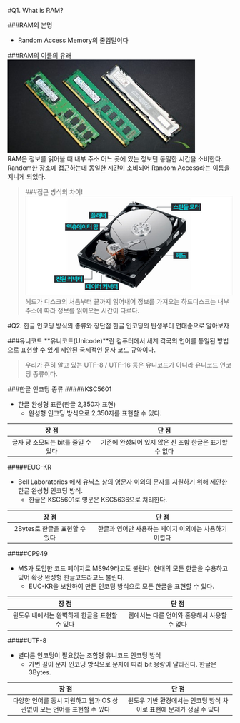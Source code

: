 #Q1. What is RAM?

###RAM의 본명
- Random Access Memory의 줄임말이다

###RAM의 이름의 유래
![ram](https://github.com/Ekutz/Fast_Campus_JS/blob/master/170110/imgs/ram.jpg?raw=true)  
RAM은 정보를 읽어올 때 내부 주소 어느 곳에 있는 정보던 동일한 시간을 소비한다. Random한 장소에 접근하는데 동일한 시간이 소비되어 Random Access라는 이름을 지니게 되었다.

>###접근 방식의 차이!
![hdd](https://github.com/Ekutz/Fast_Campus_JS/blob/master/170110/imgs/hdd.jpg?raw=true)  
헤드가 디스크의 처음부터 끝까지 읽어내어 정보를 가져오는 하드디스크는 내부 주소에 따라 정보를 읽어오는 시간이 다르다.


#Q2. 한글 인코딩 방식의 종류와 장단점
한글 인코딩의 탄생부터 연대순으로 알아보자

###유니코드
**유니코드(Unicode)**란 컴퓨터에서 세계 각국의 언어를 통일된 방법으로 표현할 수 있게 제안된 국제적인 문자 코드 규약이다.
>우리가 흔히 알고 있는 UTF-8 / UTF-16 등은 유니코드가 아니라 유니코드 인코딩 종류이다.

###한글 인코딩 종류
#####KSC5601
- 한글 완성형 표준(한글 2,350자 표현)
	- 완성형 인코딩 방식으로 2,350자를 표현할 수 있다.

|장  점|단  점|  
|:---:|:---:|
|글자 당 소모되는 bit를 줄일 수 있다|기존에 완성되어 있지 않은 신 조합 한글은 표기할 수 없다|  
	
  
#####EUC-KR
- Bell Laboratories 에서 유닉스 상의 영문자 이외의 문자를 지원하기 위해 제안한 한글 완성형 인코딩 방식.
	- 한글은 KSC5601로 영문은 KSC5636으로 처리한다.

|장  점|단  점|
|:---:|:---:|
|2Bytes로 한글을 표현할 수 있다|한글과 영어만 사용하는 페이지 이외에는 사용하기 어렵다|  
  
  
#####CP949
- MS가 도입한 코드 페이지로 MS949라고도 불린다. 현대의 모든 한글을 수용하고 있어 확장 완성형 한글코드라고도 불린다.
	- EUC-KR을 보완하여 만든 인코딩 방식으로 모든 한글을 표현할 수 있다.

|장  점|단  점|
|:-:|:-:|
|윈도우 내에서는 완벽하게 한글을 표현할 수 있다|웹에서는 다른 언어와 혼용해서 사용할 수 없다|  


#####UTF-8
- 별다른 인코딩이 필요없는 조합형 유니코드 인코딩 방식
	- 가변 길이 문자 인코딩 방식으로 문자에 따라 bit 용량이 달라진다. 한글은 3Bytes.

|장  점|단  점|
|:-:|:-:|
|다양한 언어를 동시 지원하고 웹과 OS 상관없이 모든 언어를 표현할 수 있다|윈도우 기반 환경에서는 인코딩 방식 차이로 표현에 문제가 생길 수 있다|